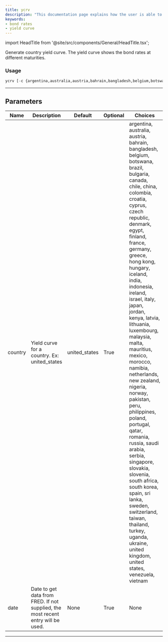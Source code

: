 ```yaml
---
title: ycrv
description: "This documentation page explains how the user is able to use ycrv command to generate country yield curve, which shows the bond rates at different maturities."
keywords:
- bond rates
- yield curve
---
```


import HeadTitle from '@site/src/components/General/HeadTitle.tsx';

<HeadTitle title="economy /ycrv - Reference | OpenBB Terminal Docs" />

Generate country yield curve. The yield curve shows the bond rates at different maturities.

### Usage

```python
ycrv [-c {argentina,australia,austria,bahrain,bangladesh,belgium,botswana,brazil,bulgaria,canada,chile,china,colombia,croatia,cyprus,czech republic,denmark,egypt,finland,france,germany,greece,hong kong,hungary,iceland,india,indonesia,ireland,israel,italy,japan,jordan,kenya,latvia,lithuania,luxembourg,malaysia,malta,mauritius,mexico,morocco,namibia,netherlands,new zealand,nigeria,norway,pakistan,peru,philippines,poland,portugal,qatar,romania,russia,saudi arabia,serbia,singapore,slovakia,slovenia,south africa,south korea,spain,sri lanka,sweden,switzerland,taiwan,thailand,turkey,uganda,ukraine,united kingdom,united states,venezuela,vietnam}] [-d DATE]
```

---

## Parameters

| Name | Description | Default | Optional | Choices |
| ---- | ----------- | ------- | -------- | ------- |
| country | Yield curve for a country. Ex: united_states | united_states | True | argentina, australia, austria, bahrain, bangladesh, belgium, botswana, brazil, bulgaria, canada, chile, china, colombia, croatia, cyprus, czech republic, denmark, egypt, finland, france, germany, greece, hong kong, hungary, iceland, india, indonesia, ireland, israel, italy, japan, jordan, kenya, latvia, lithuania, luxembourg, malaysia, malta, mauritius, mexico, morocco, namibia, netherlands, new zealand, nigeria, norway, pakistan, peru, philippines, poland, portugal, qatar, romania, russia, saudi arabia, serbia, singapore, slovakia, slovenia, south africa, south korea, spain, sri lanka, sweden, switzerland, taiwan, thailand, turkey, uganda, ukraine, united kingdom, united states, venezuela, vietnam |
| date | Date to get data from FRED. If not supplied, the most recent entry will be used. | None | True | None |

---
